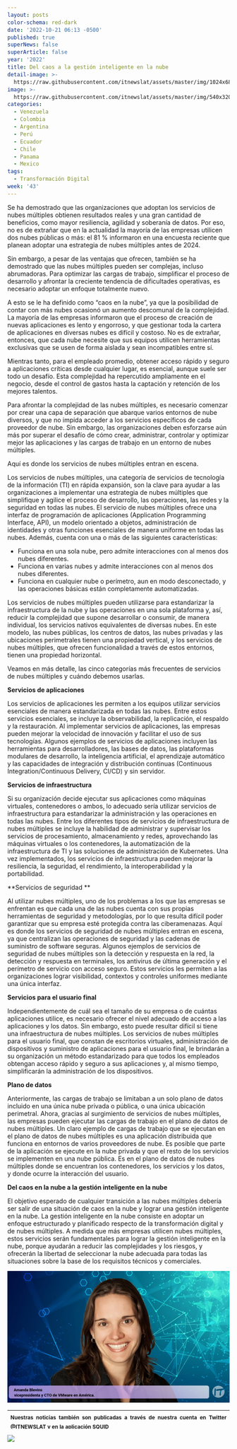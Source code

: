 ```yaml
---
layout: posts
color-schema: red-dark
date: '2022-10-21 06:13 -0500'
published: true
superNews: false
superArticle: false
year: '2022'
title: Del caos a la gestión inteligente en la nube
detail-image: >-
  https://raw.githubusercontent.com/itnewslat/assets/master/img/1024x680/Amanda-Blevins-g.jpg
image: >-
  https://raw.githubusercontent.com/itnewslat/assets/master/img/540x320/Amanda-Blevins-p.jpg
categories:
  - Venezuela
  - Colombia
  - Argentina
  - Perú
  - Ecuador
  - Chile
  - Panama
  - Mexico
tags:
  - Transformación Digital
week: '43'
---
```

Se ha demostrado que las organizaciones que adoptan los servicios de nubes múltiples obtienen resultados reales y una gran cantidad de beneficios, como mayor resiliencia, agilidad y soberanía de datos. Por eso, no es de extrañar que en la actualidad la mayoría de las empresas utilicen dos nubes públicas o más: el 81 % informaron en una encuesta reciente que planean adoptar una estrategia de nubes múltiples antes de 2024.

Sin embargo, a pesar de las ventajas que ofrecen, también se ha demostrado que las nubes múltiples pueden ser complejas, incluso abrumadoras. Para optimizar las cargas de trabajo, simplificar el proceso de desarrollo y afrontar la creciente tendencia de dificultades operativas, es necesario adoptar un enfoque totalmente nuevo. 

A esto se le ha definido como “caos en la nube”, ya que la posibilidad de contar con más nubes ocasionó un aumento descomunal de la complejidad. La mayoría de las empresas informaron que el proceso de creación de nuevas aplicaciones es lento y engorroso, y que gestionar toda la cartera de aplicaciones en diversas nubes es difícil y costoso. No es de extrañar, entonces, que cada nube necesite que sus equipos utilicen herramientas exclusivas que se usen de forma aislada y sean incompatibles entre sí. 

Mientras tanto, para el empleado promedio, obtener acceso rápido y seguro a aplicaciones críticas desde cualquier lugar, es esencial, aunque suele ser todo un desafío. Esta complejidad ha repercutido ampliamente en el negocio, desde el control de gastos hasta la captación y retención de los mejores talentos.

Para afrontar la complejidad de las nubes múltiples, es necesario comenzar por crear una capa de separación que abarque varios entornos de nube diversos, y que no impida acceder a los servicios específicos de cada proveedor de nube. Sin embargo, las organizaciones deben esforzarse aún más por superar el desafío de cómo crear, administrar, controlar y optimizar mejor las aplicaciones y las cargas de trabajo en un entorno de nubes múltiples.

Aquí es donde los servicios de nubes múltiples entran en escena.

Los servicios de nubes múltiples, una categoría de servicios de tecnología de la información (TI) en rápida expansión, son la clave para ayudar a las organizaciones a implementar una estrategia de nubes múltiples que simplifique y agilice el proceso de desarrollo, las operaciones, las redes y la seguridad en todas las nubes. El servicio de nubes múltiples ofrece una interfaz de programación de aplicaciones (Application Programming Interface, API), un modelo orientado a objetos, administración de identidades y otras funciones esenciales de manera uniforme en todas las nubes. Además, cuenta con una o más de las siguientes características:

- Funciona en una sola nube, pero admite interacciones con al menos dos nubes diferentes.
- Funciona en varias nubes y admite interacciones con al menos dos nubes diferentes.
- Funciona en cualquier nube o perímetro, aun en modo desconectado, y las operaciones básicas están completamente automatizadas.

Los servicios de nubes múltiples pueden utilizarse para estandarizar la infraestructura de la nube y las operaciones en una sola plataforma y, así, reducir la complejidad que supone desarrollar o consumir, de manera individual, los servicios nativos equivalentes de diversas nubes. En este modelo, las nubes públicas, los centros de datos, las nubes privadas y las ubicaciones perimetrales tienen una propiedad vertical, y los servicios de nubes múltiples, que ofrecen funcionalidad a través de estos entornos, tienen una propiedad horizontal.

Veamos en más detalle, las cinco categorías más frecuentes de servicios de nubes múltiples y cuándo debemos usarlas.

**Servicios de aplicaciones**

Los servicios de aplicaciones les permiten a los equipos utilizar servicios esenciales de manera estandarizada en todas las nubes. Entre estos servicios esenciales, se incluye la observabilidad, la replicación, el respaldo y la restauración. Al implementar servicios de aplicaciones, las empresas pueden mejorar la velocidad de innovación y facilitar el uso de sus tecnologías. Algunos ejemplos de servicios de aplicaciones incluyen las herramientas para desarrolladores, las bases de datos, las plataformas modulares de desarrollo, la inteligencia artificial, el aprendizaje automático y las capacidades de integración y distribución continuas (Continuous Integration/Continuous Delivery, CI/CD) y sin servidor.

**Servicios de infraestructura**

Si su organización decide ejecutar sus aplicaciones como máquinas virtuales, contenedores o ambos, lo adecuado sería utilizar servicios de infraestructura para estandarizar la administración y las operaciones en todas las nubes. Entre los diferentes tipos de servicios de infraestructura de nubes múltiples se incluye la habilidad de administrar y supervisar los servicios de procesamiento, almacenamiento y redes, aprovechando las máquinas virtuales o los contenedores, la automatización de la infraestructura de TI y las soluciones de administración de Kubernetes. Una vez implementados, los servicios de infraestructura pueden mejorar la resiliencia, la seguridad, el rendimiento, la interoperabilidad y la portabilidad.

**Servicios de seguridad **

Al utilizar nubes múltiples, uno de los problemas a los que las empresas se enfrentan es que cada una de las nubes cuenta con sus propias herramientas de seguridad y metodologías, por lo que resulta difícil poder garantizar que su empresa esté protegida contra las ciberamenazas. Aquí es donde los servicios de seguridad de nubes múltiples entran en escena, ya que centralizan las operaciones de seguridad y las cadenas de suministro de software seguras. Algunos ejemplos de servicios de seguridad de nubes múltiples son la detección y respuesta en la red, la detección y respuesta en terminales, los antivirus de última generación y el perímetro de servicio con acceso seguro. Estos servicios les permiten a las organizaciones lograr visibilidad, contextos y controles uniformes mediante una única interfaz.

**Servicios para el usuario final**

Independientemente de cuál sea el tamaño de su empresa o de cuántas aplicaciones utilice, es necesario ofrecer el nivel adecuado de acceso a las aplicaciones y los datos. Sin embargo, esto puede resultar difícil si tiene una infraestructura de nubes múltiples. Los servicios de nubes múltiples para el usuario final, que constan de escritorios virtuales, administración de dispositivos y suministro de aplicaciones para el usuario final, le brindarán a su organización un método estandarizado para que todos los empleados obtengan acceso rápido y seguro a sus aplicaciones y, al mismo tiempo, simplificarán la administración de los dispositivos.

**Plano de datos**

Anteriormente, las cargas de trabajo se limitaban a un solo plano de datos incluido en una única nube privada o pública, o una única ubicación perimetral. Ahora, gracias al surgimiento de servicios de nubes múltiples, las empresas pueden ejecutar las cargas de trabajo en el plano de datos de nubes múltiples. Un claro ejemplo de cargas de trabajo que se ejecutan en el plano de datos de nubes múltiples es una aplicación distribuida que funciona en entornos de varios proveedores de nube. Es posible que parte de la aplicación se ejecute en la nube privada y que el resto de los servicios se implementen en una nube pública. Es en el plano de datos de nubes múltiples donde se encuentran los contenedores, los servicios y los datos, y donde ocurre la interacción del usuario.

**Del caos en la nube a la gestión inteligente en la nube**

El objetivo esperado de cualquier transición a las nubes múltiples debería ser salir de una situación de caos en la nube y lograr una gestión inteligente en la nube. La gestión inteligente en la nube consiste en adoptar un enfoque estructurado y planificado respecto de la transformación digital y de nubes múltiples. A medida que más empresas utilicen nubes múltiples, estos servicios serán fundamentales para lograr la gestión inteligente en la nube, porque ayudarán a reducir las complejidades y los riesgos, y ofrecerán la libertad de seleccionar la nube adecuada para todas las situaciones sobre la base de los requisitos técnicos y comerciales.

![](https://raw.githubusercontent.com/itnewslat/assets/master/img/540x320/Amanda-Blevins-p.jpg)

<table style="height: 42px;" width="569">
<tbody>
<tr>
<td style="text-align: justify;"><sub><strong>Nuestras noticias también son publicadas a través de nuestra cuenta en Twitter <a href="https://twitter.com/itnewslat?lang=es">@ITNEWSLAT</a> y en la aplicación <a href="https://squidapp.co/en/">SQUID</a></strong></sub></td>
</tr>
</tbody>
</table>

<img src="https://tracker.metricool.com/c3po.jpg?hash=56f88a41e39ab42c063cc51676587a04"/>